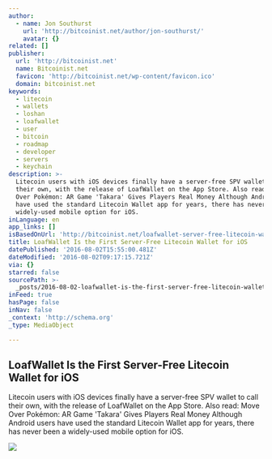 ```yaml
---
author:
  - name: Jon Southurst
    url: 'http://bitcoinist.net/author/jon-southurst/'
    avatar: {}
related: []
publisher:
  url: 'http://bitcoinist.net'
  name: Bitcoinist.net
  favicon: 'http://bitcoinist.net/wp-content/favicon.ico'
  domain: bitcoinist.net
keywords:
  - litecoin
  - wallets
  - loshan
  - loafwallet
  - user
  - bitcoin
  - roadmap
  - developer
  - servers
  - keychain
description: >-
  Litecoin users with iOS devices finally have a server-free SPV wallet to call
  their own, with the release of LoafWallet on the App Store. Also read: Move
  Over Pokémon: AR Game 'Takara' Gives Players Real Money Although Android users
  have used the standard Litecoin Wallet app for years, there has never been a
  widely-used mobile option for iOS.
inLanguage: en
app_links: []
isBasedOnUrl: 'http://bitcoinist.net/loafwallet-server-free-litecoin-wallet/'
title: LoafWallet Is the First Server-Free Litecoin Wallet for iOS
datePublished: '2016-08-02T15:55:00.481Z'
dateModified: '2016-08-02T09:17:15.721Z'
via: {}
starred: false
sourcePath: >-
  _posts/2016-08-02-loafwallet-is-the-first-server-free-litecoin-wallet-for-ios.md
inFeed: true
hasPage: false
inNav: false
_context: 'http://schema.org'
_type: MediaObject

---
```

<article style=""><h1>LoafWallet Is the First Server-Free Litecoin Wallet for iOS</h1><p>Litecoin users with iOS devices finally have a server-free SPV wallet to call their own, with the release of LoafWallet on the App Store. Also read: Move Over Pokémon: AR Game 'Takara' Gives Players Real Money Although Android users have used the standard Litecoin Wallet app for years, there has never been a widely-used mobile option for iOS.</p><img src="http://bitcoinist.net/wp-content/uploads/2016/08/Litecoins1.jpg" /></article>